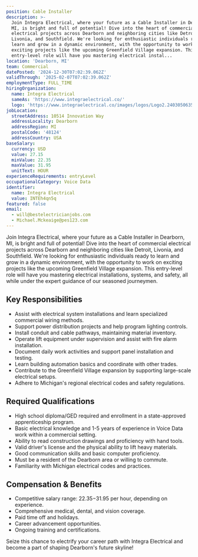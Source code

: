 ```yaml
---
position: Cable Installer
description: >-
  Join Integra Electrical, where your future as a Cable Installer in Dearborn,
  MI, is bright and full of potential! Dive into the heart of commercial
  electrical projects across Dearborn and neighboring cities like Detroit,
  Livonia, and Southfield. We're looking for enthusiastic individuals ready to
  learn and grow in a dynamic environment, with the opportunity to work on
  exciting projects like the upcoming Greenfield Village expansion. This
  entry-level role will have you mastering electrical instal...
location: 'Dearborn, MI'
team: Commercial
datePosted: '2024-12-30T07:02:39.062Z'
validThrough: '2025-02-07T07:02:39.062Z'
employmentType: FULL_TIME
hiringOrganization:
  name: Integra Electrical
  sameAs: 'https://www.integraelectrical.co/'
  logo: 'https://www.integraelectrical.co/images/logos/Logo2.2403050635216.png'
jobLocation:
  streetAddress: 10514 Innovation Way
  addressLocality: Dearborn
  addressRegion: MI
  postalCode: '48124'
  addressCountry: USA
baseSalary:
  currency: USD
  value: 27.15
  minValue: 22.35
  maxValue: 31.95
  unitText: HOUR
experienceRequirements: entryLevel
occupationalCategory: Voice Data
identifier:
  name: Integra Electrical
  value: INTEh4qn5q
featured: false
email:
  - will@bestelectricianjobs.com
  - Michael.Mckeaige@pes123.com
---
```




Join Integra Electrical, where your future as a Cable Installer in Dearborn, MI, is bright and full of potential! Dive into the heart of commercial electrical projects across Dearborn and neighboring cities like Detroit, Livonia, and Southfield. We're looking for enthusiastic individuals ready to learn and grow in a dynamic environment, with the opportunity to work on exciting projects like the upcoming Greenfield Village expansion. This entry-level role will have you mastering electrical installations, systems, and safety, all while under the expert guidance of our seasoned journeymen. 

## Key Responsibilities
- Assist with electrical system installations and learn specialized commercial wiring methods.
- Support power distribution projects and help program lighting controls.
- Install conduit and cable pathways, maintaining material inventory.
- Operate lift equipment under supervision and assist with fire alarm installation.
- Document daily work activities and support panel installation and testing.
- Learn building automation basics and coordinate with other trades.
- Contribute to the Greenfield Village expansion by supporting large-scale electrical setups.
- Adhere to Michigan's regional electrical codes and safety regulations.

## Required Qualifications 
- High school diploma/GED required and enrollment in a state-approved apprenticeship program.
- Basic electrical knowledge and 1-5 years of experience in Voice Data work within a commercial setting.
- Ability to read construction drawings and proficiency with hand tools.
- Valid driver's license and the physical ability to lift heavy materials.
- Good communication skills and basic computer proficiency.
- Must be a resident of the Dearborn area or willing to commute.
- Familiarity with Michigan electrical codes and practices.

## Compensation & Benefits
- Competitive salary range: $22.35-$31.95 per hour, depending on experience.
- Comprehensive medical, dental, and vision coverage.
- Paid time off and holidays.
- Career advancement opportunities.
- Ongoing training and certifications.

Seize this chance to electrify your career path with Integra Electrical and become a part of shaping Dearborn's future skyline!